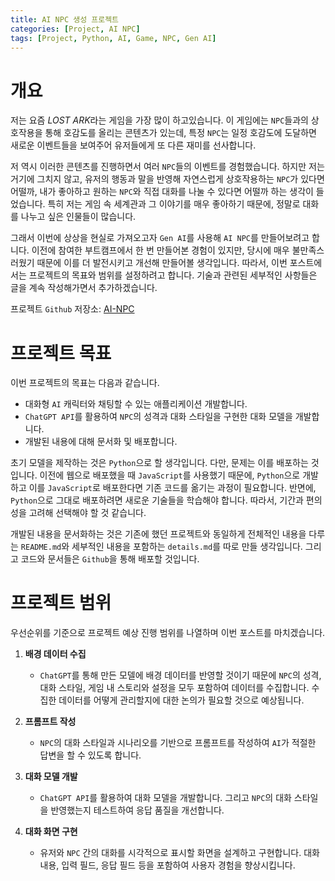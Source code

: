 ```yaml
---
title: AI NPC 생성 프로젝트
categories: [Project, AI NPC]
tags: [Project, Python, AI, Game, NPC, Gen AI]
---
```


# 개요

저는 요즘 *LOST ARK*라는 게임을 가장 많이 하고있습니다. 이 게임에는 `NPC`들과의 상호작용을 통해 호감도를 올리는 콘텐츠가 있는데, 특정 `NPC`는 일정 호감도에 도달하면 새로운 이벤트들을 보여주어 유저들에게 또 다른 재미를 선사합니다.

저 역시 이러한 콘텐츠를 진행하면서 여러 `NPC`들의 이벤트를 경험했습니다. 하지만 저는 거기에 그치지 않고, 유저의 행동과 말을 반영해 자연스럽게 상호작용하는 `NPC`가 있다면 어떨까, 내가 좋아하고 원하는 `NPC`와 직접 대화를 나눌 수 있다면 어떨까 하는 생각이 들었습니다. 특히 저는 게임 속 세계관과 그 이야기를 매우 좋아하기 때문에, 정말로 대화를 나누고 싶은 인물들이 많습니다.

그래서 이번에 상상을 현실로 가져오고자 `Gen AI`를 사용해 `AI NPC`를 만들어보려고 합니다. 이전에 참여한 부트캠프에서 한 번 만들어본 경험이 있지만, 당시에 매우 불만족스러웠기 때문에 이를 더 발전시키고 개선해 만들어볼 생각입니다. 따라서, 이번 포스트에서는 프로젝트의 목표와 범위를 설정하려고 합니다. 기술과 관련된 세부적인 사항들은 글을 계속 작성해가면서 추가하겠습니다.

프로젝트 `Github` 저장소: [AI-NPC](https://github.com/Tibboh17/AI-NPC)

# 프로젝트 목표

이번 프로젝트의 목표는 다음과 같습니다.

- 대화형 `AI` 캐릭터와 채팅할 수 있는 애플리케이션 개발합니다.
- `ChatGPT API`를 활용하여 `NPC`의 성격과 대화 스타일을 구현한 대화 모델을 개발합니다.
- 개발된 내용에 대해 문서화 및 배포합니다.

초기 모델을 제작하는 것은 `Python`으로 할 생각입니다. 다만, 문제는 이를 배포하는 것입니다. 이전에 웹으로 배포했을 때 `JavaScript`를 사용했기 때문에, `Python`으로 개발하고 이를 `JavaScript`로 배포한다면 기존 코드를 옮기는 과정이 필요합니다. 반면에, `Python`으로 그대로 배포하려면 새로운 기술들을 학습해야 합니다. 따라서, 기간과 편의성을 고려해 선택해야 할 것 같습니다.

개발된 내용을 문서화하는 것은 기존에 했던 프로젝트와 동일하게 전체적인 내용을 다루는 `README.md`와 세부적인 내용을 포함하는 `details.md`를 따로 만들 생각입니다. 그리고 코드와 문서들은 `Github`을 통해 배포할 것입니다.

# 프로젝트 범위

우선순위를 기준으로 프로젝트 예상 진행 범위를 나열하며 이번 포스트를 마치겠습니다.

1. **배경 데이터 수집**
    - `ChatGPT`를 통해 만든 모델에 배경 데이터를 반영할 것이기 때문에 `NPC`의 성격, 대화 스타일, 게임 내 스토리와 설정을 모두 포함하여 데이터를 수집합니다. 수집한 데이터를 어떻게 관리할지에 대한 논의가 필요할 것으로 예상됩니다.

2. **프롬프트 작성**
    - `NPC`의 대화 스타일과 시나리오를 기반으로 프롬프트를 작성하여 `AI`가 적절한 답변을 할 수 있도록 합니다.

3. **대화 모델 개발**
    - `ChatGPT API`를 활용하여 대화 모델을 개발합니다. 그리고 `NPC`의 대화 스타일을 반영했는지 테스트하여 응답 품질을 개선합니다.

4. **대화 화면 구현**
    - 유저와 `NPC` 간의 대화를 시각적으로 표시할 화면을 설계하고 구현합니다. 대화 내용, 입력 필드, 응답 필드 등을 포함하여 사용자 경험을 향상시킵니다.
